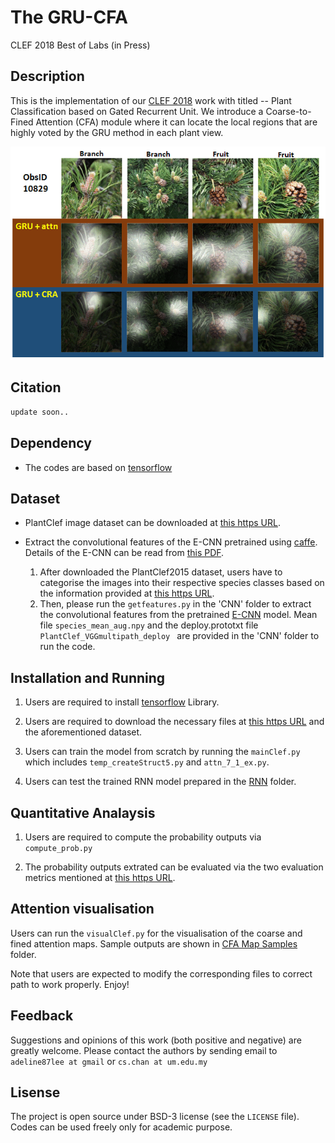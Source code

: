 # The GRU-CFA

CLEF 2018 Best of Labs (in Press)


## Description

This is the implementation of our [CLEF 2018](http://clef2018.clef-initiative.eu/) work with titled -- Plant Classification based on Gated Recurrent Unit. We introduce a Coarse-to-Fined Attention (CFA) module where it can locate the local regions that are highly voted by the GRU method in each plant view.

![demo](CLEF.gif)

## Citation 
```sh
update soon..
```

## Dependency

* The codes are based on [tensorflow](https://www.tensorflow.org/)

## Dataset
* PlantClef image dataset can be downloaded at [this https URL](http://www.imageclef.org/lifeclef/2015/plant).

* Extract the convolutional features of the E-CNN pretrained using [caffe](http://caffe.berkeleyvision.org/). Details of the E-CNN can be read from [this PDF](http://cs-chan.com/doc/TIP_Plant.pdf). 

	1. After downloaded the PlantClef2015 dataset, users have to categorise the images into their respective species classes based on the information provided at [this https URL](http://www.imageclef.org/lifeclef/2015/plant).
	2. Then, please run the ``` getfeatures.py ``` in the 'CNN' folder to extract the convolutional features from the pretrained [E-CNN](http://www.cs-chan.com/source/DeepPlant/E_CNN.zip) model.
	    Mean file ``` species_mean_aug.npy ``` and the deploy.prototxt file ``` PlantClef_VGGmultipath_deploy  ``` are provided in the 'CNN' folder to run the code.


## Installation and Running

1. Users are required to install [tensorflow](https://www.tensorflow.org/) Library.

2. Users are required to download the necessary files at [this https URL](https://github.com/cs-chan/Deep-Plant/tree/master/PlantStructNet/Dataset) and the aforementioned dataset.

3. Users can train the model from scratch by running the ``` mainClef.py ``` which includes ``` temp_createStruct5.py ``` and ``` attn_7_1_ex.py ```.

4. Users can test the trained RNN model prepared in the [RNN](https://github.com/cs-chan/Deep-Plant/tree/master/GRU-CFA/RNN) folder.

## Quantitative Analaysis

1. Users are required to compute the probability outputs via  ``` compute_prob.py ``` 

2. The probability outputs extrated can be evaluated via the two evaluation metrics mentioned at [this https URL](https://github.com/cs-chan/Deep-Plant/tree/master/HGO-CNN/matlab).

## Attention visualisation

Users can run the ``` visualClef.py ``` for the visualisation of the coarse and fined attention maps. Sample outputs are shown in [CFA Map Samples](https://github.com/cs-chan/Deep-Plant/tree/master/GRU-CFA/CFA%20Map%20Samples) folder.


Note that users are expected to modify the corresponding files to correct path to work properly. Enjoy!


## Feedback
Suggestions and opinions of this work (both positive and negative) are greatly welcome. Please contact the authors by sending email to ``` adeline87lee at gmail ``` or ``` cs.chan at um.edu.my ```

## Lisense
The project is open source under BSD-3 license (see the ``` LICENSE ``` file). Codes can be used freely only for academic purpose.
